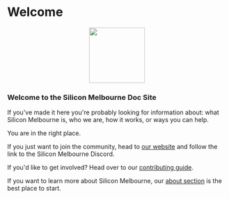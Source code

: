 # Welcome

<p align="center">
  <image src="./assets/logo.png" width="128" />
</p>

### Welcome to the Silicon Melbourne Doc Site

If you've made it here you're probably looking for information about: what Silicon Melbourne is, who we are, how it works, or ways you can help. 

You are in the right place.

If you just want to join the community, head to [our website](https://silicon.melbourne/) and follow the link to the Silicon Melbourne Discord.

If you'd like to get involved? Head over to our [contributing guide](./03_contributing/01_getting_started.md).

If you want to learn more about Silicon Melbourne, our [about section](./01_about/01_chapter.md) is the best place to start.
